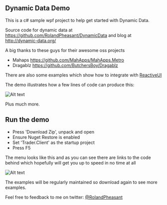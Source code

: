 ## Dynamic Data Demo

This is a c# sample wpf project to help get started with Dynamic Data.

Source code for dynamic data at https://github.com/RolandPheasant/DynamicData 
and blog at http://dynamic-data.org/

A big thanks to these guys for their awesome oss projects

- Mahaps https://github.com/MahApps/MahApps.Metro
- Dragablz https://github.com/ButchersBoy/Dragablz

There are also some examples which show how to integrate with [ReactiveUI](https://github.com/reactiveui/ReactiveUI)

The demo illustrates how a few lines of code can produce this:

![Alt text](https://github.com/RolandPheasant/TradingDemo/blob/master/Images/LiveTrades.gif "Sample Screen Shot")

Plus much more.

## Run the demo

- Press 'Download Zip', unpack and open
- Ensure Nuget Restore is enabled
- Set 'Trader.Client' as the startup project
- Press F5

The menu looks like this and as you can see there are links to the code behind which hopefully will get you up to speed in no time at all

![Alt text](https://github.com/RolandPheasant/TradingDemo/blob/master/Images/Menu.gif "Menu with links")

The examples will be regularly maintained so download again to see more examples.

Feel free to feedback to me on twitter: [@RolandPheasant](https://twitter.com/RolandPheasant)






